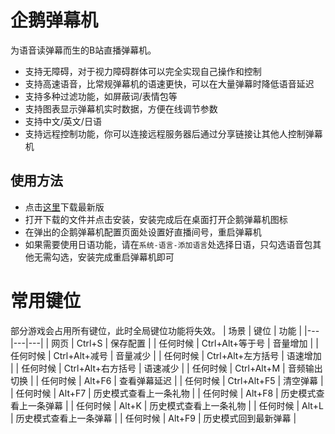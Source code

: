 # 企鹅弹幕机
为语音读弹幕而生的B站直播弹幕机。
- 支持无障碍，对于视力障碍群体可以完全实现自己操作和控制
- 支持高速语音，比常规弹幕机的语速更快，可以在大量弹幕时降低语音延迟
- 支持多种过滤功能，如屏蔽词/表情包等
- 支持图表显示弹幕机实时数据，方便在线调节参数
- 支持中文/英文/日语
- 支持远程控制功能，你可以连接远程服务器后通过分享链接让其他人控制弹幕机

## 使用方法
- 点击[这里](https://github.com/xqe2011/danmuji/releases/download/latest/installer.exe)下载最新版
- 打开下载的文件并点击安装，安装完成后在桌面打开企鹅弹幕机图标
- 在弹出的企鹅弹幕机配置页面处设置好直播间号，重启弹幕机
- 如果需要使用日语功能，请在`系统-语言-添加语言`处选择日语，只勾选语音包其他无需勾选，安装完成重启弹幕机即可

# 常用键位
部分游戏会占用所有键位，此时全局键位功能将失效。 
| 场景 | 键位 | 功能 |
|---|---|---|
| 网页 | Ctrl+S | 保存配置 |
| 任何时候 | Ctrl+Alt+等于号 | 音量增加 |
| 任何时候 | Ctrl+Alt+减号 | 音量减少 |
| 任何时候 | Ctrl+Alt+左方括号 | 语速增加 |
| 任何时候 | Ctrl+Alt+右方括号 | 语速减少 |
| 任何时候 | Ctrl+Alt+M | 音频输出切换 |
| 任何时候 | Alt+F6 | 查看弹幕延迟 |
| 任何时候 | Ctrl+Alt+F5 | 清空弹幕 |
| 任何时候 | Alt+F7 | 历史模式查看上一条礼物 |
| 任何时候 | Alt+F8 | 历史模式查看上一条弹幕 |
| 任何时候 | Alt+K | 历史模式查看上一条礼物 |
| 任何时候 | Alt+L | 历史模式查看上一条弹幕 |
| 任何时候 | Alt+F9 | 历史模式回到最新弹幕 |
